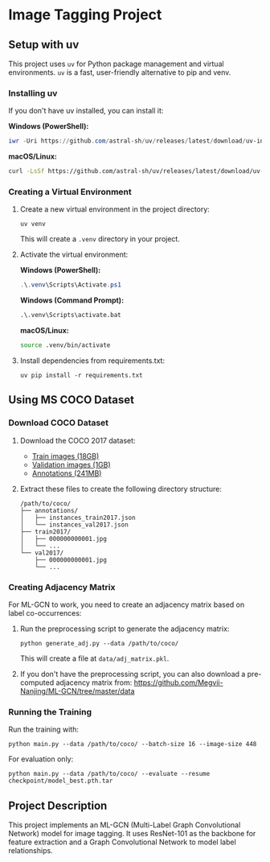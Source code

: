 # Image Tagging Project

## Setup with uv

This project uses `uv` for Python package management and virtual environments. `uv` is a fast, user-friendly alternative to pip and venv.

### Installing uv

If you don't have uv installed, you can install it:

**Windows (PowerShell):**
```powershell
iwr -Uri https://github.com/astral-sh/uv/releases/latest/download/uv-installer.ps1 -UseBasicParsing | iex
```

**macOS/Linux:**
```bash
curl -LsSf https://github.com/astral-sh/uv/releases/latest/download/uv-installer.sh | sh
```

### Creating a Virtual Environment

1. Create a new virtual environment in the project directory:
   ```
   uv venv
   ```
   This will create a `.venv` directory in your project.

2. Activate the virtual environment:

   **Windows (PowerShell):**
   ```powershell
   .\.venv\Scripts\Activate.ps1
   ```

   **Windows (Command Prompt):**
   ```cmd
   .\.venv\Scripts\activate.bat
   ```

   **macOS/Linux:**
   ```bash
   source .venv/bin/activate
   ```

3. Install dependencies from requirements.txt:
   ```
   uv pip install -r requirements.txt
   ```

## Using MS COCO Dataset

### Download COCO Dataset

1. Download the COCO 2017 dataset:
   - [Train images (18GB)](http://images.cocodataset.org/zips/train2017.zip)
   - [Validation images (1GB)](http://images.cocodataset.org/zips/val2017.zip)
   - [Annotations (241MB)](http://images.cocodataset.org/annotations/annotations_trainval2017.zip)

2. Extract these files to create the following directory structure:
   ```
   /path/to/coco/
   ├── annotations/
   │   ├── instances_train2017.json
   │   └── instances_val2017.json
   ├── train2017/
   │   ├── 000000000001.jpg
   │   └── ...
   └── val2017/
       ├── 000000000001.jpg
       └── ...
   ```

### Creating Adjacency Matrix

For ML-GCN to work, you need to create an adjacency matrix based on label co-occurrences:

1. Run the preprocessing script to generate the adjacency matrix:
   ```
   python generate_adj.py --data /path/to/coco/
   ```
   This will create a file at `data/adj_matrix.pkl`.

2. If you don't have the preprocessing script, you can also download a pre-computed adjacency matrix from:
   https://github.com/Megvii-Nanjing/ML-GCN/tree/master/data

### Running the Training

Run the training with:
```
python main.py --data /path/to/coco/ --batch-size 16 --image-size 448
```

For evaluation only:
```
python main.py --data /path/to/coco/ --evaluate --resume checkpoint/model_best.pth.tar
```

## Project Description

This project implements an ML-GCN (Multi-Label Graph Convolutional Network) model for image tagging. It uses ResNet-101 as the backbone for feature extraction and a Graph Convolutional Network to model label relationships.
